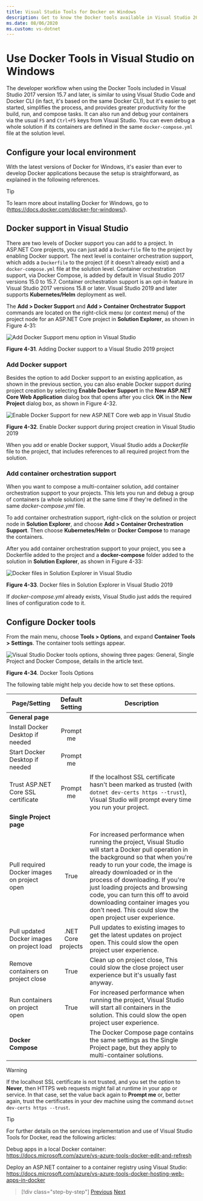 ```yaml
---
title: Visual Studio Tools for Docker on Windows
description: Get to know the Docker tools available in Visual Studio 2017 version 15.7 and later.
ms.date: 08/06/2020
ms.custom: vs-dotnet
---
```


# Use Docker Tools in Visual Studio on Windows

The developer workflow when using the Docker Tools included in Visual Studio 2017 version 15.7 and later, is similar to using Visual Studio Code and Docker CLI (in fact, it's based on the same Docker CLI), but it's easier to get started, simplifies the process, and provides greater productivity for the build, run, and compose tasks. It can also run and debug your containers via the usual `F5` and `Ctrl+F5` keys from Visual Studio. You can even debug a whole solution if its containers are defined in the same `docker-compose.yml` file at the solution level.

## Configure your local environment

With the latest versions of Docker for Windows, it's easier than ever to develop Docker applications because the setup is straightforward, as explained in the following references.

> [!TIP]
> To learn more about installing Docker for Windows, go to (<https://docs.docker.com/docker-for-windows/>).

## Docker support in Visual Studio

There are two levels of Docker support you can add to a project. In ASP.NET Core projects, you can just add a `Dockerfile` file to the project by enabling Docker support. The next level is container orchestration support, which adds a `Dockerfile` to the project (if it doesn't already exist) and a `docker-compose.yml` file at the solution level. Container orchestration support, via Docker Compose, is added by default in Visual Studio 2017 versions 15.0 to 15.7. Container orchestration support is an opt-in feature in Visual Studio 2017 versions 15.8 or later. Visual Studio 2019 and later supports **Kubernetes/Helm** deployment as well.

The **Add > Docker Support** and **Add > Container Orchestrator Support** commands are located on the right-click menu (or context menu) of the project node for an ASP.NET Core project in **Solution Explorer**, as shown in Figure 4-31:

![Add Docker Support menu option in Visual Studio](media/add-docker-support-menu.png)

**Figure 4-31**. Adding Docker support to a Visual Studio 2019 project

### Add Docker support

Besides the option to add Docker support to an existing application, as shown in the previous section, you can also enable Docker support during project creation by selecting **Enable Docker Support** in the **New ASP.NET Core Web Application** dialog box that opens after you click **OK** in the **New Project** dialog box, as shown in Figure 4-32.

![Enable Docker Support for new ASP.NET Core web app in Visual Studio](media/enable-docker-support-visual-studio.png)

**Figure 4-32**. Enable Docker support during project creation in Visual Studio 2019

When you add or enable Docker support, Visual Studio adds a _Dockerfile_ file to the project, that includes references to all required project from the solution.

### Add container orchestration support

When you want to compose a multi-container solution, add container orchestration support to your projects. This lets you run and debug a group of containers (a whole solution) at the same time if they're defined in the same _docker-compose.yml_ file.

To add container orchestration support, right-click on the solution or project node in **Solution Explorer**, and choose **Add > Container Orchestration Support**. Then choose **Kubernetes/Helm** or **Docker Compose** to manage the containers.

After you add container orchestration support to your project, you see a Dockerfile added to the project and a **docker-compose** folder added to the solution in **Solution Explorer**, as shown in Figure 4-33:

![Docker files in Solution Explorer in Visual Studio](media/docker-support-solution-explorer.png)

**Figure 4-33**. Docker files in Solution Explorer in Visual Studio 2019

If _docker-compose.yml_ already exists, Visual Studio just adds the required lines of configuration code to it.

## Configure Docker tools

From the main menu, choose **Tools > Options**, and expand **Container Tools > Settings**. The container tools settings appear.

![Visual Studio Docker tools options, showing three pages: General, Single Project and Docker Compose, details in the article text.](media/visual-studio-docker-tools-options.png)

**Figure 4-34**. Docker Tools Options

The following table might help you decide how to set these options.

| Page/Setting                                |  Default Setting   | Description                                                                                                                                                                                                                                                                                                                                                                                                           |
| ------------------------------------------- | :----------------: | --------------------------------------------------------------------------------------------------------------------------------------------------------------------------------------------------------------------------------------------------------------------------------------------------------------------------------------------------------------------------------------------------------------------- |
| **General page**                            |
| Install Docker Desktop if needed            |     Prompt me      |
| Start Docker Desktop if needed              |     Prompt me      |
| Trust ASP.NET Core SSL certificate          |     Prompt me      | If the localhost SSL certificate hasn't been marked as trusted (with `dotnet dev-certs https --trust`), Visual Studio will prompt every time you run your project.                                                                                                                                                                                                                                                    |
| **Single Project page**                     |
| Pull required Docker images on project open |        True        | For increased performance when running the project, Visual Studio will start a Docker pull operation in the background so that when you're ready to run your code, the image is already downloaded or in the process of downloading. If you're just loading projects and browsing code, you can turn this off to avoid downloading container images you don't need. This could slow the open project user experience. |
| Pull updated Docker images on project load  | .NET Core projects | Pull updates to existing images to get the latest updates on project open. This could slow the open project user experience.                                                                                                                                                                                                                                                                                          |
| Remove containers on project close          |        True        | Clean up on project close, This could slow the close project user experience but it's usually fast anyway.                                                                                                                                                                                                                                                                                                            |
| Run containers on project open              |        True        | For increased performance when running the project, Visual Studio will start all containers in the solution. This could slow the open project user experience.                                                                                                                                                                                                                                                        |
| **Docker Compose**                          |                    | The Docker Compose page contains the same settings as the Single Project page, but they apply to multi-container solutions.                                                                                                                                                                                                                                                                                           |

> [!WARNING]
> If the localhost SSL certificate is not trusted, and you set the option to **Never**, then HTTPS web requests might fail at runtime in your app or service. In that case, set the value back again to **Prompt me** or, better again, trust the certificates in your dev machine using the command `dotnet dev-certs https --trust`.

> [!TIP]
> For further details on the services implementation and use of Visual Studio Tools for Docker, read the following articles:
>
> Debug apps in a local Docker container: <https://docs.microsoft.com/azure/vs-azure-tools-docker-edit-and-refresh>
>
> Deploy an ASP.NET container to a container registry using Visual Studio: <https://docs.microsoft.com/azure/vs-azure-tools-docker-hosting-web-apps-in-docker>

> [!div class="step-by-step"]
> [Previous](docker-apps-inner-loop-workflow.md)
> [Next](set-up-windows-containers-with-powershell.md)
